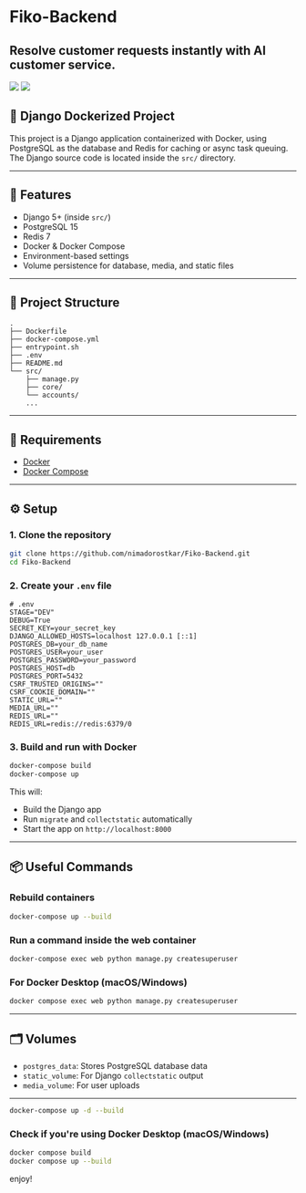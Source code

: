 # Fiko-Backend
## Resolve customer requests instantly with AI customer service. 

[![](https://img.shields.io/badge/Python-3.12.4-orange)](https://www.python.org/)
[![](https://img.shields.io/badge/Django-5.2.1-green)](https://www.djangoproject.com/)


## 🐍 Django Dockerized Project 
This project is a Django application containerized with Docker, using PostgreSQL as the database and Redis for caching or async task queuing. The Django source code is located inside the `src/` directory.

---

## 🚀 Features

- Django 5+ (inside `src/`)
- PostgreSQL 15
- Redis 7
- Docker & Docker Compose
- Environment-based settings
- Volume persistence for database, media, and static files

---

## 📁 Project Structure

```
.
├── Dockerfile
├── docker-compose.yml
├── entrypoint.sh
├── .env
├── README.md
└── src/
    ├── manage.py
    ├── core/
    └── accounts/
    ...
```

---

## 🧩 Requirements

- [Docker](https://www.docker.com/)
- [Docker Compose](https://docs.docker.com/compose/)

---

## ⚙️ Setup

### 1. Clone the repository

```bash
git clone https://github.com/nimadorostkar/Fiko-Backend.git
cd Fiko-Backend
```

### 2. Create your `.env` file

```env
# .env
STAGE="DEV"
DEBUG=True
SECRET_KEY=your_secret_key
DJANGO_ALLOWED_HOSTS=localhost 127.0.0.1 [::1]
POSTGRES_DB=your_db_name
POSTGRES_USER=your_user
POSTGRES_PASSWORD=your_password
POSTGRES_HOST=db
POSTGRES_PORT=5432
CSRF_TRUSTED_ORIGINS=""
CSRF_COOKIE_DOMAIN=""
STATIC_URL=""
MEDIA_URL=""
REDIS_URL=""
REDIS_URL=redis://redis:6379/0
```

### 3. Build and run with Docker

```bash
docker-compose build
docker-compose up
```

This will:
- Build the Django app
- Run `migrate` and `collectstatic` automatically
- Start the app on `http://localhost:8000`

---

## 📦 Useful Commands

### Rebuild containers

```bash
docker-compose up --build
```

### Run a command inside the web container

```bash
docker-compose exec web python manage.py createsuperuser
```
### For Docker Desktop (macOS/Windows)

```bash
docker compose exec web python manage.py createsuperuser
```

---

## 🗂️ Volumes

- `postgres_data`: Stores PostgreSQL database data
- `static_volume`: For Django `collectstatic` output
- `media_volume`: For user uploads

---


```bash
docker-compose up -d --build
```

### Check if you're using Docker Desktop (macOS/Windows)
```bash
docker compose build
docker compose up --build
```

 enjoy!